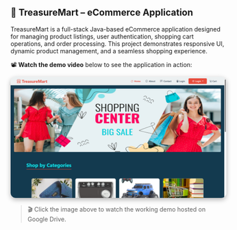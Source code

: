 ## 🛒 TreasureMart – eCommerce Application

TreasureMart is a full-stack Java-based eCommerce application designed for managing product listings, user authentication, shopping cart operations, and order processing. This project demonstrates responsive UI, dynamic product management, and a seamless shopping experience.

📽️ **Watch the demo video** below to see the application in action:

<div align="center">
  <a href="https://drive.google.com/file/d/1tPN0duPrQZJ53zf5jMqpCKUtVpq8_KLs/view?usp=sharing" target="_blank">
    <img src="https://raw.githubusercontent.com/KandimallaVarun/TreasureMart-EcommerceApplication/main/Screenshot%20(163).png"
         alt="Watch Video"
         width="600"
         style="border-radius: 12px; box-shadow: 0 4px 12px rgba(0, 0, 0, 0.3); position: relative;"/>
  </a>
</div>

> 🎬 Click the image above to watch the working demo hosted on Google Drive.
